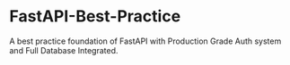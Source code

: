 # FastAPI-Best-Practice
A best practice foundation of FastAPI with Production Grade Auth system and Full Database Integrated.
